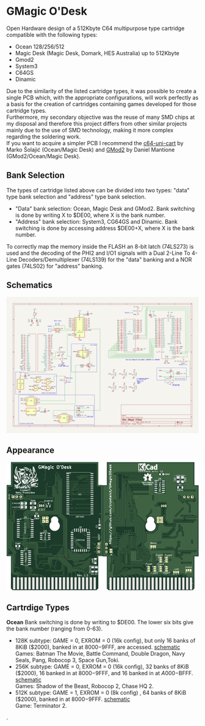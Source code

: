 # GMagic O'Desk

Open Hardware design of a 512Kbyte C64 multipurpose type cartridge compatible with the following types:
* Ocean 128/256/512
* Magic Desk (Magic Desk, Domark, HES Australia) up to 512Kbyte
* Gmod2
* System3
* C64GS
* Dinamic

Due to the similarity of the listed cartridge types, it was possible to create a single PCB which, with the appropriate configurations, will work perfectly as a basis for the creation of cartridges containing games developed for those cartridge types.<br>
Furthermore, my secondary objective was the reuse of many SMD chips at my disposal and therefore this project differs from other similar projects mainly due to the use of SMD technology, making it more complex regarding the soldering work.<br>
If you want to acquire a simpler PCB I recommend the [c64-uni-cart](https://github.com/msolajic/c64-uni-cart) by Marko Šolajić (Ocean/Magic Desk) and [GMod2](https://www.freepascal.org/~daniel/gmod2/) by Daniel Mantione (GMod2/Ocean/Magic Desk).

Bank Selection
--------------
The types of cartridge listed above can be divided into two types: "data" type bank selection and "address" type bank selection.<br>
* "Data" bank selection: Ocean, Magic Desk and GMod2. Bank switching is done by writing X to $DE00, where X is the bank number.
* "Address" bank selection: System3, CG64GS and Dinamic. Bank switching is done by accessing address $DE00+X, where X is the bank number.

To correctly map the memory inside the FLASH an 8-bit latch (74LS273) is used and the decoding of the PHI2 and I/O1 signals with a Dual 2-Line To 4-Line Decoders/Demultiplexer (74LS139) for the "data" banking and a NOR gates (74LS02) for "address" banking.

Schematics
----------
![schematics](./files/GMagicODesk.png)

Appearance
----------
![appearance](./files/PCB1.1.png)

Cartrdige Types
---------------
**Ocean**
Bank switching is done by writing to $DE00. The lower six bits give the bank number (ranging from 0-63).<br>
* 128K subtype: GAME = 0, EXROM = 0 (16k config), but only 16 banks of 8KiB ($2000), banked in at $8000-$9FFF, are accessed. [schematic](./files/ocean128.png)
  <br>Games: Batman The Movie, Battle Command, Double Dragon, Navy Seals, Pang, Robocop 3, Space Gun,Toki.
* 256K subtype: GAME = 0, EXROM = 0 (16k config), 32 banks of 8KiB ($2000), 16 banked in at $8000-$9FFF, and 16 banked in at $A000-$BFFF. [schematic](./files/ocean256.png)
  <br>Games: Shadow of the Beast, Robocop 2, Chase HQ 2.
* 512K subtype: GAME = 1, EXROM = 0 (8k config) , 64 banks of 8KiB ($2000), banked in at $8000-$9FFF. [schematic](./files/ocean512.png)
  <br>Game: Terminator 2.

.


